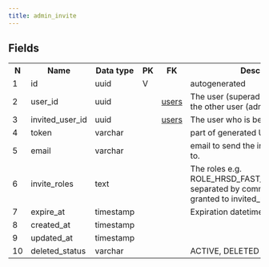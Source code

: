 ```yaml
---
title: admin_invite 
---
```


## Fields

<table style="width: 100%">
    <colgroup>
       <col span="1" style="width: 3%;"/>
       <col span="1" style="width: 12%;"/>
       <col span="1" style="width: 10%;"/>
       <col span="1" style="width: 3%;"/>
       <col span="1" style="width: 12%;"/>
       <col span="1" style="width: 60%;"/>
    </colgroup>
  <tr>
    <th>N</th>
    <th>Name</th>
    <th>Data type</th>
    <th>PK</th>
    <th>FK</th>
    <th>Description</th>
  </tr>
<tr><td>1</td><td>id</td><td>uuid</td><td>V</td><td></td><td>autogenerated</td></tr>
<tr><td>2</td><td>user_id</td><td>uuid</td><td></td><td><a href="users-uni.md">users</a></td><td>The user (superadmin) who invides the other user (admin)</td></tr>
<tr><td>3</td><td>invited_user_id</td><td>uuid</td><td></td><td><a href="users-uni.md">users</a></td><td>The user who is being invited</td></tr>
<tr><td>4</td><td>token</td><td>varchar</td><td></td><td></td><td>part of generated URL</td></tr>
<tr><td>5</td><td>email</td><td>varchar</td><td></td><td></td><td>email to send the invitation message to.</td></tr>
<tr><td>6</td><td>invite_roles</td><td>text</td><td></td><td></td><td>The roles e.g. ROLE_HRSD_FAST_TRACK_MANAGER, separated by comma that are being granted to invited_user_id</td></tr>
<tr><td>7</td><td>expire_at</td><td>timestamp</td><td></td><td></td><td>Expiration datetime of the invite</td></tr>
<tr><td>8</td><td>created_at</td><td>timestamp</td><td></td><td></td><td></td></tr>
<tr><td>9</td><td>updated_at</td><td>timestamp</td><td></td><td></td><td></td></tr>
<tr><td>10</td><td>deleted_status</td><td>varchar</td><td></td><td></td><td>ACTIVE, DELETED</td></tr>

</table>